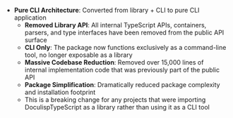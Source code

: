<!-- (dl (section-meta [4.0.0] - 2025-10-13)) -->

<!-- (dl (# Breaking Changes)) -->
- **Pure CLI Architecture**: Converted from library + CLI to pure CLI application
  - **Removed Library API**: All internal TypeScript APIs, containers, parsers, and type interfaces have been removed from the public API surface
  - **CLI Only**: The package now functions exclusively as a command-line tool, no longer exposable as a library
  - **Massive Codebase Reduction**: Removed over 15,000 lines of internal implementation code that was previously part of the public API
  - **Package Simplification**: Dramatically reduced package complexity and installation footprint
  - This is a breaking change for any projects that were importing DoculispTypeScript as a library rather than using it as a CLI tool